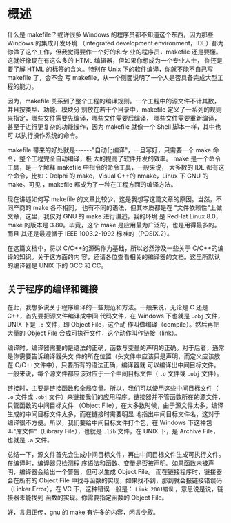# 概述

什么是 makefile？或许很多 Windows 的程序员都不知道这个东西，因为那些 Windows 的集成开发环境
（integrated development
environment，IDE）都为你做了这个工作，但我觉得要作一个好的和专
业的程序员，makefile 还是要懂。这就好像现在有这么多的 HTML 编辑器，但如果你想成为一个专业人士，
你还是要了解 HTML 的标签的含义。特别在 Unix 下的软件编译，你就不能不自己写 makefile 了，会不会
写 makefile，从一个侧面说明了一个人是否具备完成大型工程的能力。

因为，makefile 关系到了整个工程的编译规则。一个工程中的源文件不计其数，并且按类型、功能、模块分
别放在若干个目录中，makefile 定义了一系列的规则来指定，哪些文件需要先编译，哪些文件需要后编译，
哪些文件需要重新编译，甚至于进行更复杂的功能操作，因为 makefile 就像一个 Shell 脚本一样，其中也可
以执行操作系统的命令。

makefile 带来的好处就是------"自动化编译"，一旦写好，只需要一个 make 命令，整个工程完全自动编译，极
大的提高了软件开发的效率。
make 是一个命令工具，是一个解释 makefile 中指令的命令工具，一般来说，
大多数的 IDE 都有这个命令，比如：Delphi 的 make，Visual
C++的 nmake，Linux 下 GNU 的 make。可见
，makefile 都成为了一种在工程方面的编译方法。

现在讲述如何写 makefile 的文章比较少，这是我想写这篇文章的原因。当然，不同产商的 make 各不相同，
也有不同的语法，但其本质都是在
"文件依赖性"上做文章，这里，我仅对 GNU 的 make 进行讲述，我的环境 是 RedHat
Linux
8.0，make 的版本是 3.80。毕竟，这个 make 是应用最为广泛的，也是用得最多的。而且
其还是最遵循于 IEEE 1003.2-1992 标准的（POSIX.2）。

在这篇文档中，将以 C/C++的源码作为基础，所以必然涉及一些关于 C/C++的编译的知识。关于这方面的内
容，还请各位查看相关的编译器的文档。这里所默认的编译器是 UNIX 下的 GCC 和 CC。

## 关于程序的编译和链接

在此，我想多说关于程序编译的一些规范和方法。一般来说，无论是 C 还是 C++，首先要把源文件编译成中间
代码文件，在 Windows 下也就是 `.obj` 文件，UNIX 下是 `.o` 文件，即 Object
File，这个动 作叫做编译（compile）。然后再把大量的 Object
File 合成可执行文件，这个动作叫作链接（link）。

编译时，编译器需要的是语法的正确，函数与变量的声明的正确。对于后者，通常是你需要告诉编译器头文
件的所在位置（头文件中应该只是声明，而定义应该放在 C/C++文件中），只要所有的语法正确，编译器就
可以编译出中间目标文件。一般来说，每个源文件都应该对应于一个中间目标文件（
`.o` 文件或 `.obj` 文件）。

链接时，主要是链接函数和全局变量。所以，我们可以使用这些中间目标文件（
`.o` 文件或 `.obj`
文件）来链接我们的应用程序。链接器并不管函数所在的源文件，只管函数的中间目标文件
（Object
File），在大多数时候，由于源文件太多，编译生成的中间目标文件太多，而在链接时需要明显
地指出中间目标文件名，这对于编译很不方便。所以，我们要给中间目标文件打个包，在 Windows 下这种包
叫"库文件"（Library File），也就是 `.lib` 文件，在 UNIX 下，是 Archive
File，也就是 `.a` 文件。

总结一下，源文件首先会生成中间目标文件，再由中间目标文件生成可执行文件。在编译时，编译器只检测程
序语法和函数、变量是否被声明。如果函数未被声明，编译器会给出一个警告，但可以生成 Object
File。 而在链接程序时，链接器会在所有的 Object
File 中找寻函数的实现，如果找不到，那到就会报链接错误码 （Linker
Error），在 VC 下，这种错误一般是： `Link 2001错误`
，意思说是说，链接器未能找到 函数的实现。你需要指定函数的 Object File。

好，言归正传，gnu 的 make 有许多的内容，闲言少叙。
